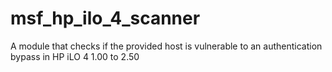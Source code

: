 # msf_hp_ilo_4_scanner
A module that checks if the provided host is vulnerable to an authentication bypass in HP iLO 4 1.00 to 2.50
